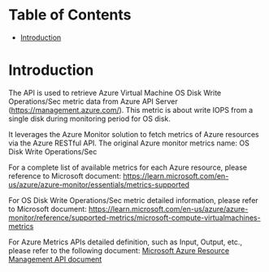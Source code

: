# Table of Contents
- [Introduction](#introduction)


# Introduction <a name="introduction"></a>
The API is used to retrieve Azure Virtual Machine OS Disk Write Operations/Sec metric data from Azure API Server (https://management.azure.com/). This metric is about write IOPS from a single disk during monitoring period for OS disk.



It leverages the Azure Monitor solution to fetch metrics of Azure resources via the Azure RESTful API. The original Azure monitor metrics name: OS Disk Write Operations/Sec



For a complete list of available metrics for each Azure resource, please reference to Microsoft document: https://learn.microsoft.com/en-us/azure/azure-monitor/essentials/metrics-supported 

For OS Disk Write Operations/Sec metric detailed information, please refer to Microsoft document: https://learn.microsoft.com/en-us/azure/azure-monitor/reference/supported-metrics/microsoft-compute-virtualmachines-metrics

For Azure Metrics APIs detailed definition, such as Input, Output, etc., please refer to the following document:
[Microsoft Azure Resource Management API document](https://learn.microsoft.com/en-us/rest/api/monitor/metrics/list?view=rest-monitor-2023-10-01&tabs=HTTP)
